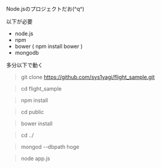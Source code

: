 Node.jsのプロジェクトだお(^q^)

以下が必要
* node.js
* npm
* bower ( npm install bower )
* mongodb


多分以下で動く
> git clone https://github.com/sys1yagi/flight_sample.git

> cd flight_sample

> npm install

> cd public

> bower install

> cd ../

> mongod --dbpath hoge

> node app.js

